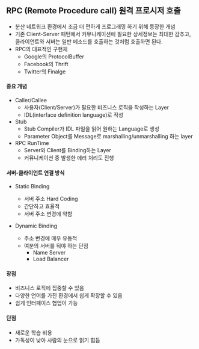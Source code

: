 ## RPC (Remote Procedure call) 원격 프로시저 호출
* 분산 네트워크 환경에서 조금 더 편하게 프로그래밍 하기 위해 등장한 개념
* 기존 Client-Server 패턴에서 커뮤니케이션에 필요한 상세정보는 최대한 감추고, 클라이언트와 서버는 일반 메소드를 호출하는 것처럼 호출하면 된다.
* RPC의 대표적인 구현체
    * Google의 ProtocolBuffer
    * Facebook의 Thrift
    * Twitter의 Finalge

#### 중요 개념
* Caller/Callee
    * 사용자(Client/Server)가 필요한 비즈니스 로직을 작성하는 Layer
    * IDL(interface definition language)로 작성
* Stub
    * Stub Compiler가 IDL 파일을 읽어 원하는 Language로 생성
    * Parameter Object를 Message로 marshalling/unmarshalling 하는 layer
* RPC RunTime
    * Server와 Client를 Binding하는 Layer
    * 커뮤니케이션 중 발생한 에러 처리도 진행

#### 서버-클라이언트 연결 방식
* Static Binding
    * 서버 주소 Hard Coding
    * 간단하고 효율적
    * 서버 주소 변경에 약함

* Dynamic Binding
    * 주소 변경에 매우 유동적
    * 여분의 서버를 둬야 하는 단점
        * Name Server
        * Load Balancer

#### 장점
* 비즈니스 로직에 집중할 수 있음
* 다양한 언어를 가진 환경에서 쉽게 확장할 수 있음
* 쉽게 인터페이스 협업이 가능

#### 단점
* 새로운 학습 비용
* 가독성이 낮아 사람의 눈으로 읽기 힘듬

